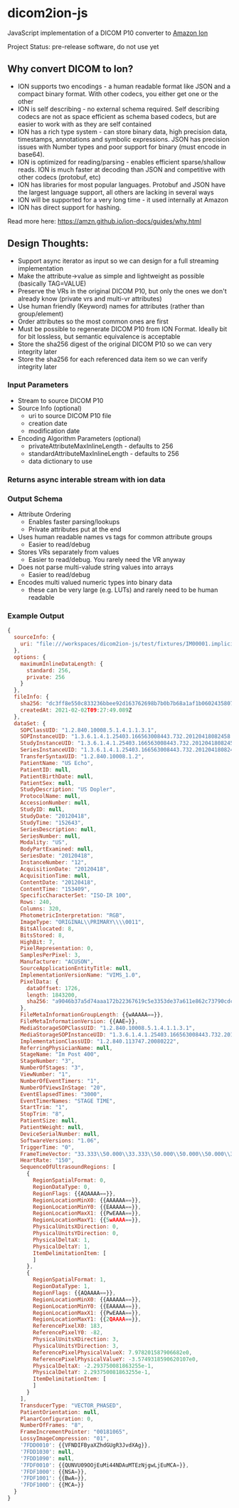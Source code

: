 # dicom2ion-js
JavaScript implementation of a DICOM P10 converter to [Amazon Ion](https://amzn.github.io/ion-docs/)

Project Status: pre-release software, do not use yet

## Why convert DICOM to Ion?
- ION supports two encodings - a human readable format like JSON and a compact binary format.  With other codecs, you either get one or the other
- ION is self describing - no external schema required.  Self describing codecs are not as space efficient as schema based codecs, but are easier to work with as they are self contained
- ION has a rich type system - can store binary data, high precision data, timestamps, annotations and symbolic expressions.  JSON has precision issues with Number types
  and poor support for binary (must encode in base64).  
- ION is optimized for reading/parsing - enables efficient sparse/shallow reads.  ION is much faster at decoding than JSON and competitive with other codecs (protobuf, etc)
- ION has libraries for most popular languages.  Protobuf and JSON have the largest language support, all others are lacking in several ways
- ION will be supported for a very long time - it used internally at Amazon
- ION has direct support for hashing.

Read more here:
https://amzn.github.io/ion-docs/guides/why.html

## Design Thoughts:

- Support async iterator as input so we can design for a full streaming implementation
- Make the attribute->value as simple and lightweight as possible (basically TAG=VALUE)
- Preserve the VRs in the original DICOM P10, but only the ones we don't already know (private vrs and multi-vr attributes)
- Use human friendly (Keyword) names for attributes (rather than group/element)
- Order attributes so the most common ones are first
- Must be possible to regenerate DICOM P10 from ION Format.  Ideally bit for bit lossless, but semantic equivalence is acceptable
- Store the sha256 digest of the original DICOM P10 so we can very integrity later
- Store the sha256 for each referenced data item so we can verify integrity later

### Input Parameters
- Stream to source DICOM P10
- Source Info (optional)
  - uri to source DICOM P10 file
  - creation date
  - modification date
- Encoding Algorithm Parameters (optional)
  - privateAttributeMaxInlineLength - defaults to 256
  - standardAttributeMaxInlineLength - defaults to 256
  - data dictionary to use

### Returns async interable stream with ion data

### Output Schema
- Attribute Ordering
  - Enables faster parsing/lookups 
  - Private attributes put at the end
- Uses human readable names vs tags for common attribute groups
  - Easier to read/debug
- Stores VRs separately from values
  - Easier to read/debug.  You rarely need the VR anyway
- Does not parse multi-valude string values into arrays
  - Easier to read/debug
- Encodes multi valued numeric types into binary data
  - these can be very large (e.g. LUTs) and rarely need to be human readable

### Example Output
```javascript
{
  sourceInfo: {
    uri: "file:///workspaces/dicom2ion-js/test/fixtures/IM00001.implicit_little_endian.dcm"
  },
  options: {
    maximumInlineDataLength: {
      standard: 256,
      private: 256
    }
  },
  fileInfo: {
    sha256: "dc3ff8e550c833236bbee92d163762698b7b0b7b68a1af1b060243580741b7a6",
    createdAt: 2021-02-02T09:27:49.089Z
  },
  dataSet: {
    SOPClassUID: "1.2.840.10008.5.1.4.1.1.3.1",
    SOPInstanceUID: "1.3.6.1.4.1.25403.166563008443.732.20120418082458.3",
    StudyInstanceUID: "1.3.6.1.4.1.25403.166563008443.732.20120418082458.1",
    SeriesInstanceUID: "1.3.6.1.4.1.25403.166563008443.732.20120418082458.2",
    TransferSyntaxUID: "1.2.840.10008.1.2",
    PatientName: "US Echo",
    PatientID: null,
    PatientBirthDate: null,
    PatientSex: null,
    StudyDescription: "US Dopler",
    ProtocolName: null,
    AccessionNumber: null,
    StudyID: null,
    StudyDate: "20120418",
    StudyTime: "152643",
    SeriesDescription: null,
    SeriesNumber: null,
    Modality: "US",
    BodyPartExamined: null,
    SeriesDate: "20120418",
    InstanceNumber: "12",
    AcquisitionDate: "20120418",
    AcquisitionTime: null,
    ContentDate: "20120418",
    ContentTime: "153409",
    SpecificCharacterSet: "ISO-IR 100",
    Rows: 240,
    Columns: 320,
    PhotometricInterpretation: "RGB",
    ImageType: "ORIGINAL\\PRIMARY\\\\0011",
    BitsAllocated: 8,
    BitsStored: 8,
    HighBit: 7,
    PixelRepresentation: 0,
    SamplesPerPixel: 3,
    Manufacturer: "ACUSON",
    SourceApplicationEntityTitle: null,
    ImplementationVersionName: "VIMS_1.0",
    PixelData: {
      dataOffset: 1726,
      length: 1843200,
      sha256: "a9046b37a5d74aaa172b22367619c5e3353de37a611e862c73790cdccd3ba130"
    },
    FileMetaInformationGroupLength: {{wAAAAA==}},
    FileMetaInformationVersion: {{AAE=}},
    MediaStorageSOPClassUID: "1.2.840.10008.5.1.4.1.1.3.1",
    MediaStorageSOPInstanceUID: "1.3.6.1.4.1.25403.166563008443.732.20120418082458.3",
    ImplementationClassUID: "1.2.840.113747.20080222",
    ReferringPhysicianName: null,
    StageName: "Im Post 400",
    StageNumber: "3",
    NumberOfStages: "3",
    ViewNumber: "1",
    NumberOfEventTimers: "1",
    NumberOfViewsInStage: "20",
    EventElapsedTimes: "3000",
    EventTimerNames: "STAGE TIME",
    StartTrim: "1",
    StopTrim: "8",
    PatientSize: null,
    PatientWeight: null,
    DeviceSerialNumber: null,
    SoftwareVersions: "1.06",
    TriggerTime: "0",
    FrameTimeVector: "33.333\\50.000\\33.333\\50.000\\50.000\\50.000\\33.333\\43.333",
    HeartRate: "150",
    SequenceOfUltrasoundRegions: [
      {
        RegionSpatialFormat: 0,
        RegionDataType: 0,
        RegionFlags: {{AQAAAA==}},
        RegionLocationMinX0: {{AAAAAA==}},
        RegionLocationMinY0: {{EAAAAA==}},
        RegionLocationMaxX1: {{PwEAAA==}},
        RegionLocationMaxY1: {{5wAAAA==}},
        PhysicalUnitsXDirection: 0,
        PhysicalUnitsYDirection: 0,
        PhysicalDeltaX: 1,
        PhysicalDeltaY: 1,
        ItemDelimitationItem: [
        ]
      },
      {
        RegionSpatialFormat: 1,
        RegionDataType: 1,
        RegionFlags: {{AQAAAA==}},
        RegionLocationMinX0: {{AAAAAA==}},
        RegionLocationMinY0: {{EAAAAA==}},
        RegionLocationMaxX1: {{PwEAAA==}},
        RegionLocationMaxY1: {{2QAAAA==}},
        ReferencePixelX0: 183,
        ReferencePixelY0: -82,
        PhysicalUnitsXDirection: 3,
        PhysicalUnitsYDirection: 3,
        ReferencePixelPhysicalValueX: 7.978201587906682e0,
        ReferencePixelPhysicalValueY: -3.5749318590620107e0,
        PhysicalDeltaX: -2.293750081863255e-1,
        PhysicalDeltaY: 2.293750081863255e-1,
        ItemDelimitationItem: [
        ]
      }
    ],
    TransducerType: "VECTOR_PHASED",
    PatientOrientation: null,
    PlanarConfiguration: 0,
    NumberOfFrames: "8",
    FrameIncrementPointer: "00181065",
    LossyImageCompression: "01",
    '7FDD0010': {{VFNDIFByaXZhdGUgR3JvdXAg}},
    '7FDD1030': null,
    '7FDD1090': null,
    '7FDF0010': {{QUNVU09OOjEuMi44NDAuMTEzNjgwLjEuMCA=}},
    '7FDF1000': {{NSA=}},
    '7FDF1001': {{BwA=}},
    '7FDF100D': {{MCA=}}
  }
}
```